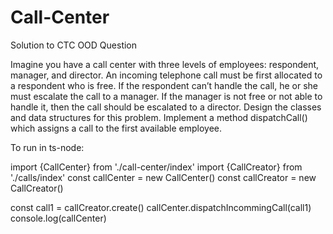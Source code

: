 # Call-Center
Solution to CTC OOD Question

Imagine you have a call center with three levels of employees: respondent, manager, and director. An incoming telephone call must be first allocated to a respondent who is free. If the respondent can’t handle the call, he or she must escalate the call to a manager. If the manager is not free or not able to handle it, then the call should be escalated to a director. Design the classes and data structures for this problem. Implement a method dispatchCall() which assigns a call to the first available employee.


To run in ts-node:

import {CallCenter} from './call-center/index'
import {CallCreator} from './calls/index'
const callCenter = new CallCenter()
const callCreator = new CallCreator()

const call1 = callCreator.create()
callCenter.dispatchIncommingCall(call1)
console.log(callCenter)
